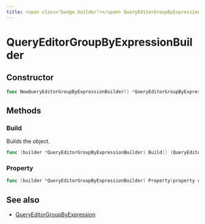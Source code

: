 ```yaml
---
title: <span class="badge builder"></span> QueryEditorGroupByExpressionBuilder
---
```

# <span class="badge builder"></span> QueryEditorGroupByExpressionBuilder

## Constructor

```go
func NewQueryEditorGroupByExpressionBuilder() *QueryEditorGroupByExpressionBuilder
```
## Methods

### <span class="badge object-method"></span> Build

Builds the object.

```go
func (builder *QueryEditorGroupByExpressionBuilder) Build() (QueryEditorGroupByExpression, error)
```

### <span class="badge object-method"></span> Property

```go
func (builder *QueryEditorGroupByExpressionBuilder) Property(property cog.Builder[bigquery.QueryEditorProperty]) *QueryEditorGroupByExpressionBuilder
```

## See also

 * <span class="badge object-type-struct"></span> [QueryEditorGroupByExpression](./object-QueryEditorGroupByExpression.md)
